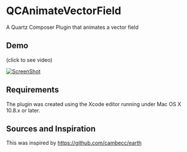 QCAnimateVectorField
====================

A Quartz Composer Plugin that animates a vector field

Demo
------

(click to see video)

[![ScreenShot](https://i.ytimg.com/vi/rO18j0saUAY/hqdefault.jpg)](http://youtu.be/rO18j0saUAY)


Requirements
---------------
The plugin was created using the Xcode editor running under Mac OS X 10.8.x or later. 

Sources and Inspiration
-------------------------
This was inspired by
https://github.com/cambecc/earth
